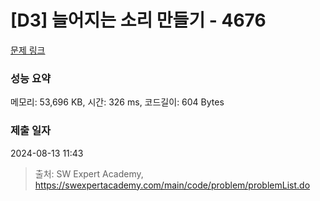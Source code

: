 # [D3] 늘어지는 소리 만들기 - 4676 

[문제 링크](https://swexpertacademy.com/main/code/problem/problemDetail.do?contestProbId=AWRKWITqfvIDFAV8) 

### 성능 요약

메모리: 53,696 KB, 시간: 326 ms, 코드길이: 604 Bytes

### 제출 일자

2024-08-13 11:43



> 출처: SW Expert Academy, https://swexpertacademy.com/main/code/problem/problemList.do